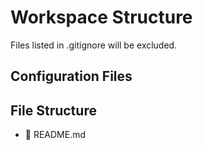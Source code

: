 # Workspace Structure

Files listed in .gitignore will be excluded.

## Configuration Files

## File Structure

- 📄 README.md
